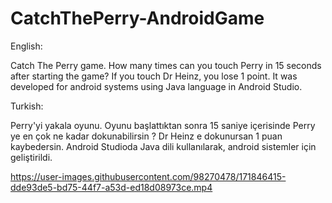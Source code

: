 # CatchThePerry-AndroidGame
English:

Catch The Perry game. How many times can you touch Perry in 15 seconds after starting the game? If you touch Dr Heinz, you lose 1 point.
It was developed for android systems using Java language in Android Studio.

Turkish:

Perry'yi yakala oyunu. Oyunu başlattıktan sonra 15 saniye içerisinde Perry ye en çok ne kadar dokunabilirsin ? Dr Heinz e dokunursan 1 puan kaybedersin.
Android Studioda Java dili kullanılarak, android sistemler için geliştirildi.



https://user-images.githubusercontent.com/98270478/171846415-dde93de5-bd75-44f7-a53d-ed18d08973ce.mp4


